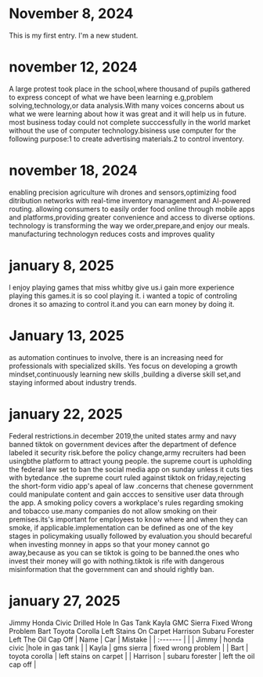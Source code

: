 # November 8, 2024
This is my first entry. I'm a new student.
# november 12, 2024
A large protest took place in the school,where thousand of pupils gathered to express concept of what we have been learning e.g,problem solving,technology,or data analysis.With many voices concerns about us what we were learning about how it was great and it  will help us in future.
most business today could not complete succcessfully in the world market without the use of computer technology.bisiness use computer for the following purpose:1 to create advertising materials.2 to control inventory.
# november 18, 2024
enabling precision agriculture wih drones and sensors,optimizing food ditribution networks with real-time inventory management and AI-powered routing.
allowing consumers to easily order food online through mobile apps and platforms,providing greater convenience and access to diverse options.
technology is transforming the way we order,prepare,and enjoy our meals.
manufacturing technologyn reduces costs and improves quality
 # january 8, 2025
 l enjoy playing games that miss whitby give us.i gain more experience playing this games.it is so cool playing it.
 i wanted a topic of controling drones it so amazing to control it.and you can earn money by doing it.
 # January  13, 2025
 as automation continues  to involve,  there is an increasing  need for professionals with specialized  skills.
 Yes
 focus on developing  a growth  mindset,continuously  learning  new skills ,building  a diverse  skill  set,and staying informed  about industry  trends.
 # january 22, 2025
   Federal restrictions.in december 2019,the united states army and navy banned tiktok on government devices after the department of defence labeled it security risk.before the policy change,army recruiters had been  usingbthe platform to attract young people.
   the supreme court is upholding the federal law set to ban the social media app on sunday unless it cuts ties with bytedance .the supreme court ruled against tiktok on friday,rejecting the short-form vidio app's apeal of law .concerns that chenese government could manipulate content and gain accces to sensitive user data through the app.
   A smoking policy covers a workplace's rules regarding smoking and tobacco use.many companies do not allow smoking on their premises.its's important for employees to know where and when they can smoke, if applicable.implementation can be defined as one of the key stages in policymaking usually followed by evaluation.you should becareful when investing monney in apps so that your money cannot go  away,because as you can se tiktok is going to be banned.the ones who invest their money will go with nothing.tiktok is rife with dangerous misinformation that the government can and should rightly ban.
   # january 27, 2025
   Jimmy	Honda Civic	Drilled Hole In Gas Tank
Kayla	GMC Sierra	Fixed Wrong Problem
Bart	Toyota Corolla	Left Stains On Carpet
Harrison	Subaru Forester	Left The Oil Cap Off
| Name     | Car | Mistake |
| :------- |        |
| Jimmy    | honda civic     |hole in gas tank         |
| Kayla    | gms sierra    |  fixed wrong problem       |
| Bart     | toyota corolla    | left stains on carpet        |
| Harrison |  subaru forester   |  left the oil cap off       |







   
   
 
